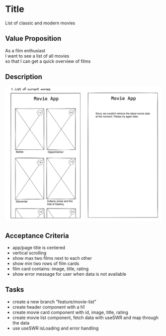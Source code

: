 # Title

List of classic and modern movies

## Value Proposition

As a film enthusiast <br>
I want to see a list of all movies <br>
so that I can get a quick overview of films <br>

## Description

![wireframe](./assets/scribble-movie-list.png)

## Acceptance Criteria

- app/page title is centered
- vertical scrolling
- show max two films next to each other
- show min two rows of film cards
- film card contains: image, title, rating
- show error message for user when data is not available

## Tasks

- create a new branch "feature/movie-list"
- create header component with a h1
- create movie card component with id, image, title, rating
- create movie list component, fetch data with useSWR and map through the data
- use useSWR isLoading and error handling
